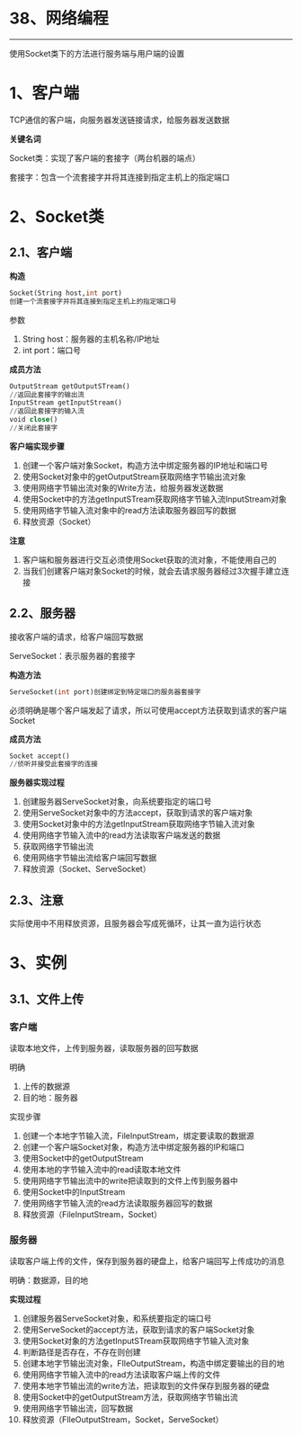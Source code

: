 # 38、网络编程

------

使用Socket类下的方法进行服务端与用户端的设置

# 1、客户端

TCP通信的客户端，向服务器发送链接请求，给服务器发送数据

**关键名词**

Socket类：实现了客户端的套接字（两台机器的端点）

套接字：包含一个流套接字并将其连接到指定主机上的指定端口

# 2、Socket类

## 2.1、客户端

**构造**

```sql
Socket(String host,int port)
创建一个流套接字并将其连接到指定主机上的指定端口号
```

参数

1. String host：服务器的主机名称/IP地址
2. int port：端口号

**成员方法**

```sql
OutputStream getOutputSTream()
//返回此套接字的输出流
InputStream getInputStream()
//返回此套接字的输入流
void close()
//关闭此套接字
```

**客户端实现步骤**

1. 创建一个客户端对象Socket，构造方法中绑定服务器的IP地址和端口号
2. 使用Socket对象中的getOutputStream获取网络字节输出流对象
3. 使用网络字节输出流对象的Write方法，给服务器发送数据
4. 使用Socket中的方法getInputSTream获取网络字节输入流InputStream对象
5. 使用网络字节输入流对象中的read方法读取服务器回写的数据
6. 释放资源（Socket）

**注意**

1. 客户端和服务器进行交互必须使用Socket获取的流对象，不能使用自己的
2. 当我们创建客户端对象Socket的时候，就会去请求服务器经过3次握手建立连接

## 2.2、服务器

接收客户端的请求，给客户端回写数据

ServeSocket：表示服务器的套接字

**构造方法**

```sql
ServeSocket(int port)创建绑定到特定端口的服务器套接字
```

必须明确是哪个客户端发起了请求，所以可使用accept方法获取到请求的客户端Socket

**成员方法**

```sql
Socket accept()
//侦听并接受此套接字的连接
```

**服务器实现过程**

1. 创建服务器ServeSocket对象，向系统要指定的端口号
2. 使用ServeSocket对象中的方法accept，获取到请求的客户端对象
3. 使用Socket对象中的方法getInputStream获取网络字节输入流对象
4. 使用网络字节输入流中的read方法读取客户端发送的数据
5. 获取网络字节输出流
6. 使用网络字节输出流给客户端回写数据
7. 释放资源（Socket、ServeSocket）

## 2.3、注意

实际使用中不用释放资源，且服务器会写成死循环，让其一直为运行状态

# 3、实例

## 3.1、文件上传

### 客户端

读取本地文件，上传到服务器，读取服务器的回写数据

明确

1. 上传的数据源
2. 目的地：服务器

实现步骤

1. 创建一个本地字节输入流，FileInputStream，绑定要读取的数据源
2. 创建一个客户端Socket对象，构造方法中绑定服务器的IP和端口
3. 使用Socket中的getOutputStream
4. 使用本地的字节输入流中的read读取本地文件
5. 使用网络字节输出流中的write把读取到的文件上传到服务器中
6. 使用Socket中的InputStream
7. 使用网络字节输入流的read方法读取服务器回写的数据
8. 释放资源（FileInputStream，Socket）

### 服务器

读取客户端上传的文件，保存到服务器的硬盘上，给客户端回写上传成功的消息

明确：数据源，目的地

**实现过程**

1. 创建服务器ServeSocket对象，和系统要指定的端口号
2. 使用ServeSocket的accept方法，获取到请求的客户端Socket对象
3. 使用Socket对象的方法getInputSTream获取网络字节输入流对象
4. 判断路径是否存在，不存在则创建
5. 创建本地字节输出流对象，FIleOutputStream，构造中绑定要输出的目的地
6. 使用网络字节输入流中的read方法读取客户端上传的文件
7. 使用本地字节输出流的write方法，把读取到的文件保存到服务器的硬盘
8. 使用Socket中的getOutputStream方法，获取网络字节输出流
9. 使用网络字节输出流，回写数据
10. 释放资源（FIleOutputStream，Socket，ServeSocket）